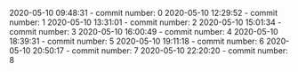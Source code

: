 2020-05-10 09:48:31 - commit number: 0
2020-05-10 12:29:52 - commit number: 1
2020-05-10 13:31:01 - commit number: 2
2020-05-10 15:01:34 - commit number: 3
2020-05-10 16:00:49 - commit number: 4
2020-05-10 18:39:31 - commit number: 5
2020-05-10 19:11:18 - commit number: 6
2020-05-10 20:50:17 - commit number: 7
2020-05-10 22:20:20 - commit number: 8
